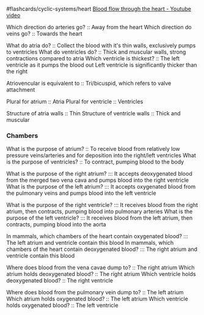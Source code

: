 #flashcards/cyclic-systems/heart
[Blood flow through the heart - Youtube video](https://www.youtube.com/watch?v=jBt5jZSWhMI)

Which direction do arteries go? :: Away from the heart
Which direction do veins go? :: Towards the heart

What do atria do? :: Collect the blood with it's thin walls, exclusively pumps to ventricles
What do ventricles do? :: Thick and muscular walls, strong contractions compared to atria
Which ventricle is thickest? :: The left ventricle as it pumps the blood out 
Left ventricle is significantly thicker than the right

Atriovencular is equivalent to :: Tri/bicuspid, which refers to valve attachment

Plural for atrium :: Atria
Plural for ventricle :: Ventricles

Structure of atria walls :: Thin
Structure of ventricle walls :: Thick and muscular

### Chambers
What is the purpose of atrium? :: To receive blood from relatively low pressure veins/arteries and for deposition into the right/left ventricles
What is the purpose of ventricles? :: To contract, pumping blood to the body 

What is the purpose of the right atrium? ::: It accepts deoxygenated blood from the merged two vena cava and pumps blood into the right ventricle
What is the purpose of the left atrium? ::: It accepts oxygenated blood from the pulmonary veins and pumps blood into the left ventricle

What is the purpose of the right ventricle? ::: It receives blood from the right atrium, then contracts, pumping blood into pulmonary arteries
What is the purpose of the left ventricle? ::: It receives blood from the left atrium, then contracts, pumping blood into the aorta

In mammals, which chambers of the heart contain oxygenated blood? ::: The left atrium and ventricle contain this blood
In mammals, which chambers of the heart contain deoxygenated blood? ::: The right atrium and ventricle contain this blood

Where does blood from the vena cavae dump to? :: The right atrium
Which atrium holds deoxygenated blood? :: The right atrium
Which ventricle holds deoxygenated blood? :: The right ventricle

Where does blood from the pulmonary vein dump to? :: The left atrium
Which atrium holds oxygenated blood? :: The left atrium
Which ventricle holds oxygenated blood? :: The left ventricle